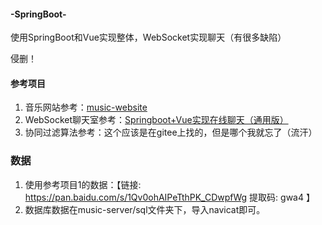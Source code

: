#### -SpringBoot-
使用SpringBoot和Vue实现整体，WebSocket实现聊天（有很多缺陷）

侵删！

#### 参考项目
1. 音乐网站参考：[music-website](https://github.com/Yin-Hongwei/music-website)
2. WebSocket聊天室参考：[Springboot+Vue实现在线聊天（通用版）](https://blog.csdn.net/xqnode/article/details/124360506)
3. 协同过滤算法参考：这个应该是在gitee上找的，但是哪个我就忘了（流汗）

### 数据
1. 使用参考项目1的数据：【链接: https://pan.baidu.com/s/1Qv0ohAIPeTthPK_CDwpfWg 提取码: gwa4 】
2. 数据库数据在music-server/sql文件夹下，导入navicat即可。
